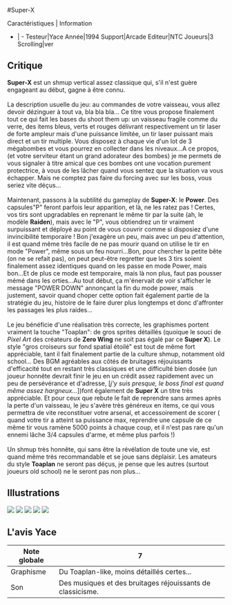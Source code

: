 #Super-X

Caractéristiques | Information
- | -
Testeur|Yace
Année|1994
Support|Arcade
Editeur|NTC
Joueurs|3
Scrolling|ver

## Critique
<b>Super-X</b> est un shmup vertical assez classique qui, s'il n'est guère engageant au début, gagne à être connu.<br/><br/>La description usuelle du jeu: au commandes de votre vaisseau, vous allez devoir dézinguer à tout va, bla bla bla... Ce titre vous propose finalement tout ce qui fait les bases du shoot them up: un vaisseau fragile comme du verre, des items bleus, verts et rouges délivrant respectivement un tir laser de forte ampleur mais d'une puissance limitée, un tir laser puissant mais direct et un tir multiple. Vous disposez à chaque vie d'un lot de 3 mégabombes et vous pourrez en collecter dans les niveaux...A ce propos, (et votre serviteur étant un grand adorateur des bombes) je me permets de vous signaler à titre amical que ces bombes ont une vocation purement protectrice, à vous de les lâcher quand vous sentez que la situation va vous échapper. Mais ne comptez pas faire du forcing avec sur les boss, vous seriez vite déçus...<br/><br/>Maintenant, passons à la subtilité du gameplay de <b>Super-X</b>: le <b>Power</b>.  Des capsules"P" feront parfois leur apparition, et là, ne les ratez pas ! Certes, vos tirs sont upgradables en reprenant le même tir par la suite (ah, le modèle <b>Raiden</b>), mais avec le "P", vous obtiendrez un tir vraiment surpuissant et déployé au point de vous couvrir comme si disposiez d'une invincibilité temporaire ! Bon j'exagère un peu, mais avec un peu d'attention, il est quand même très facile de ne pas mourir quand on utilise le tir en mode "Power", même sous un feu nourri...Bon, pour chercher la petite bête (on ne se refait pas), on peut peut-être regretter que les 3 tirs soient finalement assez identiques quand on les passe en mode Power, mais bon...Et de plus ce mode est temporaire, mais là non plus, faut pas pousser mémé dans les orties...Au tout début, ça m'énervait de voir s'afficher le message "POWER DOWN" annonçant la fin du mode power, mais justement, savoir quand choper cette option fait également partie de la stratégie du jeu, histoire de le faire durer plus longtemps et donc d'affronter les passages les plus raides...<br/><br/>Le jeu bénéficie d'une réalisation très correcte, les graphismes portent vraiment la touche "Toaplan": de gros sprites détaillés (quoique le souci de <i>Pixel Art</i> des créateurs de <b>Zero Wing</b> ne soit pas égalé par ce <b>Super X</b>). Le style "gros croiseurs sur fond spatial étoilé" est tout de même fort appréciable, tant il fait finalement partie de la culture shmup, notamment old school... Des BGM agréables aux côtés de bruitages réjouissants d'efficacité tout en restant très classiques et une difficulté bien dosée (un joueur honnête devrait finir le jeu en un crédit assez rapidement avec un peu de persévérance et d'adresse, [<i>j'y suis presque, le boss final est quand même assez hargneux...</i>])font également de <b>Super X</b> un titre très appréciable. Et pour ceux que rebute le fait de reprendre sans armes après la perte d'un vaisseau, le jeu s'avère très généreux en items, ce qui vous permettra de vite reconstituer votre arsenal, et accessoirement de scorer ( quand votre tir a atteint sa puissance max, reprendre une capsule de ce même tir vous ramène 5000 points à chaque coup, et il n'est pas rare qu'un ennemi lâche 3/4 capsules d'arme, et même plus parfois !)<br/><br/>Un shmup très honnête, qui sans être la révélation de toute une vie, est quand même très recommandable et se joue sans déplaisir. Les amateurs du style <b>Toaplan</b> ne seront pas déçus, je pense que les autres (surtout joueurs old school) ne le seront pas non plus...

## Illustrations
![](http://www.shmup.com/images/thumbs/img_fiche_1_931.png)
![](http://www.shmup.com/images/thumbs/img_fiche_2_931.png)
![](http://www.shmup.com/images/thumbs/img_fiche_3_931.png)
![](http://www.shmup.com/images/thumbs/img_fiche_4_931.png)
![](http://www.shmup.com/images/thumbs/img_fiche_5_931.png)

## L'avis Yace
Note globale|7
-|-
Graphisme|Du Toaplan-like, moins détaillés certes...
Son|Des musiques et des bruitages réjouissants de classicisme.
